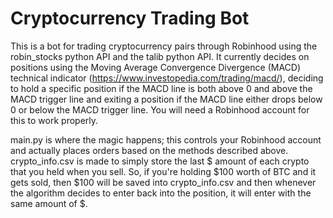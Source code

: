 # Cryptocurrency Trading Bot
This is a bot for trading cryptocurrency pairs through Robinhood using the robin_stocks python API and the talib python API.  It currently decides on positions using the Moving Average Convergence Divergence (MACD) technical indicator (https://www.investopedia.com/trading/macd/), deciding to hold a specific position if the MACD line is both above 0 and above the MACD trigger line and exiting a position if the MACD line either drops below 0 or below the MACD trigger line.  You will need a Robinhood account for this to work properly.

main.py is where the magic happens; this controls your Robinhood account and actually places orders based on the methods described above.  crypto_info.csv is made to simply store the last $ amount of each crypto that you held when you sell.  So, if you're holding $100 worth of BTC and it gets sold, then $100 will be saved into crypto_info.csv and then whenever the algorithm decides to enter back into the position, it will enter with the same amount of $.
